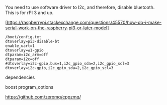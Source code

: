 

You need to use software driver to I2c, and therefore, disable bluetooth. This is for rPI 3 and up.

[https://raspberrypi.stackexchange.com/questions/45570/how-do-i-make-serial-work-on-the-raspberry-pi3-or-later-model]

```
/boot/config.txt
dtoverlay=pi3-disable-bt
enable_uart=1
dtoverlay=w1-gpio
dtparam=i2c_arm=off
dtparam=i2c=off
#dtoverlay=i2c-gpio,bus=1,i2c_gpio_sda=2,i2c_gpio_scl=3
dtoverlay=i2c-gpio,i2c_gpio_sda=2,i2c_gpio_scl=3
```


dependencies

boost program_options

https://github.com/zeromq/cppzmq/